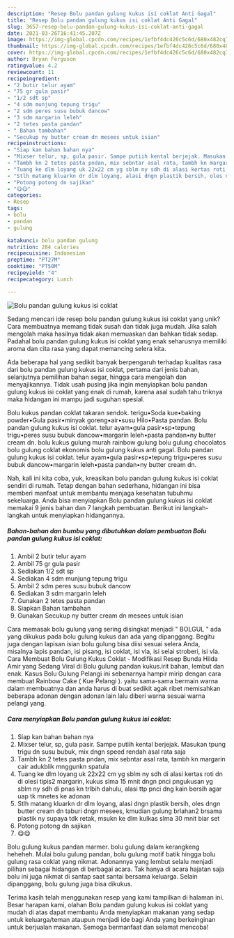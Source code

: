 ```yaml
---
description: "Resep Bolu pandan gulung kukus isi coklat Anti Gagal"
title: "Resep Bolu pandan gulung kukus isi coklat Anti Gagal"
slug: 3657-resep-bolu-pandan-gulung-kukus-isi-coklat-anti-gagal
date: 2021-03-26T16:41:45.207Z
image: https://img-global.cpcdn.com/recipes/1efbf4dc426c5c6d/680x482cq70/bolu-pandan-gulung-kukus-isi-coklat-foto-resep-utama.jpg
thumbnail: https://img-global.cpcdn.com/recipes/1efbf4dc426c5c6d/680x482cq70/bolu-pandan-gulung-kukus-isi-coklat-foto-resep-utama.jpg
cover: https://img-global.cpcdn.com/recipes/1efbf4dc426c5c6d/680x482cq70/bolu-pandan-gulung-kukus-isi-coklat-foto-resep-utama.jpg
author: Bryan Ferguson
ratingvalue: 4.2
reviewcount: 11
recipeingredient:
- "2 butir telur ayam"
- "75 gr gula pasir"
- "1/2 sdt sp"
- "4 sdm munjung tepung trigu"
- "2 sdm peres susu bubuk dancow"
- "3 sdm margarin leleh"
- "2 tetes pasta pandan"
- " Bahan tambahan"
- "Secukup ny butter cream dn mesees untuk isian"
recipeinstructions:
- "Siap kan bahan bahan nya"
- "Mixser telur, sp, gula pasir. Sampe putiih kental berjejak. Masukan tpung trigu dn susu bubuk, mix dngn speed rendah asal rata saja"
- "Tambh kn 2 tetes pasta pndan, mix sebntar asal rata, tambh kn margarin cair adukblik mnggunkn spatula"
- "Tuang ke dlm loyang uk 22x22 cm yg sblm ny sdh di alasi kertas roti dn di olesi tipis2 margarin, kukus slma 15 mnit dngn pnci pngukusan yg sblm ny sdh di pnas kn trlbih dahulu, alasi ttp pnci dng kain bersih agar uap tk mnetes ke adonan"
- "Stlh matang kluarkn dr dlm loyang, alasi dngn plastik bersih, oles dngn butter cream dn taburi dngn mesees, kmudian gulung brlahan2 brsama plastik ny supaya tdk retak, msukn ke dlm kulkas slma 30 mnit biar set"
- "Potong potong dn sajikan"
- "😋😋"
categories:
- Resep
tags:
- bolu
- pandan
- gulung

katakunci: bolu pandan gulung 
nutrition: 284 calories
recipecuisine: Indonesian
preptime: "PT27M"
cooktime: "PT50M"
recipeyield: "4"
recipecategory: Lunch

---
```



![Bolu pandan gulung kukus isi coklat](https://img-global.cpcdn.com/recipes/1efbf4dc426c5c6d/680x482cq70/bolu-pandan-gulung-kukus-isi-coklat-foto-resep-utama.jpg)

Sedang mencari ide resep bolu pandan gulung kukus isi coklat yang unik? Cara membuatnya memang tidak susah dan tidak juga mudah. Jika salah mengolah maka hasilnya tidak akan memuaskan dan bahkan tidak sedap. Padahal bolu pandan gulung kukus isi coklat yang enak seharusnya memiliki aroma dan cita rasa yang dapat memancing selera kita.

Ada beberapa hal yang sedikit banyak berpengaruh terhadap kualitas rasa dari bolu pandan gulung kukus isi coklat, pertama dari jenis bahan, selanjutnya pemilihan bahan segar, hingga cara mengolah dan menyajikannya. Tidak usah pusing jika ingin menyiapkan bolu pandan gulung kukus isi coklat yang enak di rumah, karena asal sudah tahu triknya maka hidangan ini mampu jadi suguhan spesial.

Bolu kukus pandan coklat takaran sendok. terigu•Soda kue•baking powder•Gula pasir•minyak goreng•air•susu Hilo•Pasta pandan. Bolu pandan gulung kukus isi coklat. telur ayam•gula pasir•sp•tepung trigu•peres susu bubuk dancow•margarin leleh•pasta pandan•ny butter cream dn. bolu kukus gulung murah rainbow gulung bolu gulung chocolatos bolu gulung coklat ekonomis bolu gulung kukus anti gagal. Bolu pandan gulung kukus isi coklat. telur ayam•gula pasir•sp•tepung trigu•peres susu bubuk dancow•margarin leleh•pasta pandan•ny butter cream dn.


Nah, kali ini kita coba, yuk, kreasikan bolu pandan gulung kukus isi coklat sendiri di rumah. Tetap dengan bahan sederhana, hidangan ini bisa memberi manfaat untuk membantu menjaga kesehatan tubuhmu sekeluarga. Anda bisa menyiapkan Bolu pandan gulung kukus isi coklat memakai 9 jenis bahan dan 7 langkah pembuatan. Berikut ini langkah-langkah untuk menyiapkan hidangannya.

<!--inarticleads1-->

##### Bahan-bahan dan bumbu yang dibutuhkan dalam pembuatan Bolu pandan gulung kukus isi coklat:

1. Ambil 2 butir telur ayam
1. Ambil 75 gr gula pasir
1. Sediakan 1/2 sdt sp
1. Sediakan 4 sdm munjung tepung trigu
1. Ambil 2 sdm peres susu bubuk dancow
1. Sediakan 3 sdm margarin leleh
1. Gunakan 2 tetes pasta pandan
1. Siapkan  Bahan tambahan
1. Gunakan Secukup ny butter cream dn mesees untuk isian


Cara memasak bolu gulung yang sering disingkat menjadi &#34; BOLGUL &#34; ada yang dikukus pada bolu gulung kukus dan ada yang dipanggang. Begitu juga dengan lapisan isian bolu gulung bisa diisi sesuai selera Anda, misalnya lapis pandan, isi pisang, isi coklat, isi vla, isi selai stroberi, isi vla. Cara Membuat Bolu Gulung Kukus Coklat - Modifikasi Resep Bunda Hilda Amir yang Sedang Viral di Bolu gulung pandan kukus.irit bahan, lembut dan enak. Kasus Bolu Gulung Pelangi ini sebenarnya hampir mirip dengan cara membuat Rainbow Cake ( Kue Pelangi ). yaitu sama-sama bermain warna dalam membuatnya dan anda harus di buat sedikit agak ribet memisahkan beberapa adonan dengan adonan lain lalu diberi warna sesuai warna pelangi yang. 

<!--inarticleads2-->

##### Cara menyiapkan Bolu pandan gulung kukus isi coklat:

1. Siap kan bahan bahan nya
1. Mixser telur, sp, gula pasir. Sampe putiih kental berjejak. Masukan tpung trigu dn susu bubuk, mix dngn speed rendah asal rata saja
1. Tambh kn 2 tetes pasta pndan, mix sebntar asal rata, tambh kn margarin cair adukblik mnggunkn spatula
1. Tuang ke dlm loyang uk 22x22 cm yg sblm ny sdh di alasi kertas roti dn di olesi tipis2 margarin, kukus slma 15 mnit dngn pnci pngukusan yg sblm ny sdh di pnas kn trlbih dahulu, alasi ttp pnci dng kain bersih agar uap tk mnetes ke adonan
1. Stlh matang kluarkn dr dlm loyang, alasi dngn plastik bersih, oles dngn butter cream dn taburi dngn mesees, kmudian gulung brlahan2 brsama plastik ny supaya tdk retak, msukn ke dlm kulkas slma 30 mnit biar set
1. Potong potong dn sajikan
1. 😋😋


Bolu gulung kukus pandan marmer. bolu gulung dalam kerangkeng heheheh. Mulai bolu gulung pandan, bolu gulung motif batik hingga bolu gulung rasa coklat yang nikmat. Adonannya yang lembut selalu menjadi pilihan sebagai hidangan di berbagai acara. Tak hanya di acara hajatan saja bolu ini juga nikmat di santap saat santai bersama keluarga. Selain dipanggang, bolu gulung juga bisa dikukus. 

Terima kasih telah menggunakan resep yang kami tampilkan di halaman ini. Besar harapan kami, olahan Bolu pandan gulung kukus isi coklat yang mudah di atas dapat membantu Anda menyiapkan makanan yang sedap untuk keluarga/teman ataupun menjadi ide bagi Anda yang berkeinginan untuk berjualan makanan. Semoga bermanfaat dan selamat mencoba!
